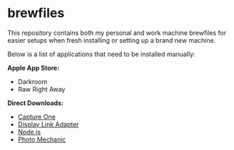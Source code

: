 # brewfiles
This repository contains both my personal and work machine brewfiles for easier setups when fresh installing or setting up a brand new machine.

Below is a list of applications that need to be installed manually:

**Apple App Store:**
- Darkroom
- Raw Right Away

**Direct Downloads:**
- [Capture One](https://www.captureone.com/en)
- [Display Link Adapter](https://www.synaptics.com/products/displaylink-graphics/downloads/macos)
- [Node.js](https://nodejs.org/en/)
- [Photo Mechanic](https://home.camerabits.com/)
